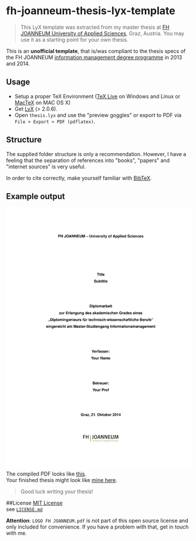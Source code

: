# fh-joanneum-thesis-lyx-template
> This LyX template was extracted from my master thesis at [FH JOANNEUM University of Applied Sciences](http://www.fh-joanneum.at), Graz, Austria. You may use it as a starting point for your own thesis.

This is an **unofficial template**, that is/was compliant to the thesis specs of the FH JOANNEUM [information management degree programme](http://www.fh-joanneum.at/aw/home/Studienangebot_Uebersicht/department_angewandte_informatik/~oya/ima/?lan=de) in 2013 and 2014.

## Usage
- Setup a proper TeX Environment ([TeX Live](https://www.tug.org/texlive/) on Windows and Linux or [MacTeX](https://tug.org/mactex/) on MAC OS X)
- Get [LyX](http://www.lyx.org/) (> 2.0.6).
- Open `thesis.lyx` and use the "preview goggles" or export to PDF via `File > Export > PDF (pdflatex)`.

## Structure
The supplied folder structure is only a recommendation. However, I have a feeling that the separation of references into "books", "papers" and "internet sources" is very useful.

In order to cite correctly, make yourself familiar with [BibTeX](https://www.economics.utoronto.ca/osborne/latex/BIBTEX.HTM).

## Example output
![thesis template example image](thesis.png)
The compiled PDF looks like [this](thesis.pdf).  
Your finished thesis might look like [mine here](http://ranf.tl/static/masterthesis/Diplomarbeit_Mario_Ranftl.pdf).  

> Good luck writing your thesis!

##License
[MIT License](http://majodev.mit-license.org)  
see [`LICENSE.md`](LICENSE.md)

**Attention**: `LOGO FH JOANNEUM.pdf` is not part of this open source license and only included for convenience. If you have a problem with that, get in touch with me.
